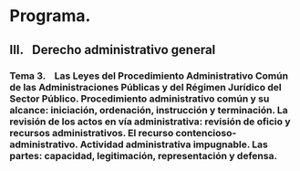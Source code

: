 # Programa.
## **III.   Derecho administrativo general** 
### **Tema 3.**    Las Leyes del Procedimiento Administrativo Común de las Administraciones Públicas y del Régimen Jurídico del Sector Público. Procedimiento administrativo común y su alcance: iniciación, ordenación, instrucción y terminación. La revisión de los actos en vía administrativa: revisión de oficio y recursos administrativos. El recurso contencioso-administrativo. Actividad administrativa impugnable. Las partes: capacidad, legitimación, representación y defensa.